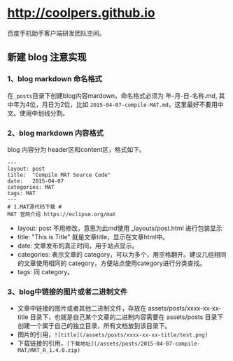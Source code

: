 # http://coolpers.github.io

百度手机助手客户端研发团队空间。

## 新建 blog 注意实现 ##

### 1、blog markdown 命名格式 ###
在`_posts`目录下创建blog内容mardown，命名格式必须为 年-月-日-名称.md, 其中年为4位，月日为2位，比如 `2015-04-07-compile-MAT.md`，这里最好不要用中文。使用中划线分割。

### 2、blog markdown 内容格式 ###

blog 内容分为 header区和content区，格式如下。

	---
	layout: post
	title:  "Compile MAT Source Code"
	date:   2015-04-07
	categories: MAT
	tags: MAT
	---
	# 1.MAT源代码下载 #
	MAT 官网介绍 https://eclipse.org/mat

- layout: post 不用修改，意思为此md使用 _layouts/post.html 进行包装显示
- title: "This is Title"  就是文章title，显示在文章html中。
- date: 文章发布的真正时间，用于站点显示。
- categories: 表示文章的 category，可以为多个，用空格翻开。建议几组相同的文章使用相同的 category，方便站点使用category进行分类查找。
- tags: 同 category。

### 3、blog中链接的图片或者二进制文件 ###

- 文章中链接的图片或者其他二进制文件，存放在 assets/posts/xxxx-xx-xx-title  目录下，也就是自己某个文章的二进制内容需要在 assets/posts 目录下创建一个属于自己的独立目录，所有文档放到该目录下。
- 图片的引用，`![title](/assets/posts/xxxx-xx-xx-title/test.png)`
- 下载链接的引用，`[下载地址](/assets/posts/2015-04-07-compile-MAT/MAT_R_1.4.0.zip)`




	
